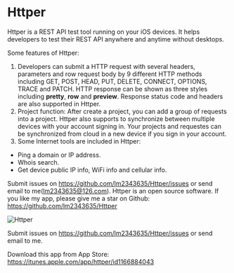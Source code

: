 # Httper

Httper is a REST API test tool running on your iOS devices. It helps developers to test their REST API anywhere and anytime without desktops.

Some features of Httper: 

1. Developers can submit a HTTP request with several headers, parameters and row request body by 9 different HTTP methods including GET, POST, HEAD, PUT, DELETE, CONNECT, OPTIONS, TRACE and PATCH. HTTP response can be shown as three styles including **pretty**, **row** and **preview**. Response status code and headers are also supported in Httper.
2. Project function: After create a project, you can add a group of requests into a project. Httper also supports to synchronize between multiple devices with your account signing in. Your projects and requestes can be synchronized from cloud in a new device if you sign in your account.
3. Some Internet tools are included in Httper:

- Ping a domain or IP address.
- Whois search.
- Get device public IP info, WiFi info and cellular info.

Submit issues on https://github.com/lm2343635/Httper/issues or send email to me(lm2343635@126.com).
Httper is an open source software. If you like my app, please give me a star on Github: https://github.com/lm2343635/Httper

![Httper](https://github.com/lm2343635/Httper/raw/master/screenshot/httper.png)

Submit issues on https://github.com/lm2343635/Httper/issues or send email to me.

Download this app from App Store: https://itunes.apple.com/app/httper/id1166884043
